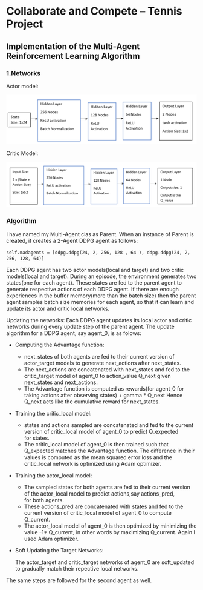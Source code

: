# Collaborate and Compete – Tennis Project

## Implementation of the Multi-Agent Reinforcement Learning Algorithm


### 1.Networks

Actor model:

![](images/actor_model.PNG)

Critic Model:

![](images/critic_model.PNG)


### Algorithm

I have named my Multi-Agent clas as Parent. When an instance of Parent is created, it creates a 2-Agent DDPG agent as follows:
```
self.madagents = [ddpg.ddpg(24, 2, 256, 128 , 64 ), ddpg.ddpg(24, 2, 256, 128, 64)]

```
Each DDPG agent has two actor models(local and target) and two critic models(local and target). During an episode, the environment generates two states(one for each agent). These states are fed to the parent agent to generate respective actions of each DDPG agent.
If there are enough experiences in the buffer memory(more than the batch size) then the parent agent samples batch size memories for each agent, so that it can learn and update its actor and critic local networks.

Updating the networks:
Each DDPG agent updates its local actor and critic networks during every update step of the parent agent. The update algorithm for a DDPG agent, say agent_0, is as folows:
- Computing the Advantage function:
  - next_states of both agents are fed to their current version of actor_target models to generate next_actions after next_states.
  - The next_actions are concatenated with next_states and fed to the critic_target model of agent_0 to action_value Q_next given   
    next_states and next_actions.
  - The Advantage function is computed as rewards(for agent_0 for taking actions after observing states) + gamma * Q_next
    Hence Q_next acts like the cumulative reward for next_states.
   
- Training the critic_local model:
  - states and actions sampled are concatenated and fed to the current version of critic_local model of agent_0 to predict Q_expected  
    for states.
  - The critic_local model of agent_0 is then trained such that Q_expected matches the Advantage function. The difference in their  
    values is computed as the mean squared error loss and the critic_local network is optimized using Adam optimizer.
    
- Training the actor_local model:
  - The sampled states for both agents are fed to their current version of the actor_local model to predict actions,say actions_pred,  
    for both agents.
  - These actions_pred are concatenated with states and fed to the current version of critic_local model of agent_0 to compute   
    Q_current.
  - The actor_local model of agent_0 is then optimized by minimizing the value -1* Q_current, in other words by maximizing Q_current. 
    Again I used Adam optimizer.
    
- Soft Updating the Target Networks:

  The actor_target and critic_target networks of agent_0 are soft_updated to gradually match their repective local networks.
  
The same steps are followed for the second agent as well.









